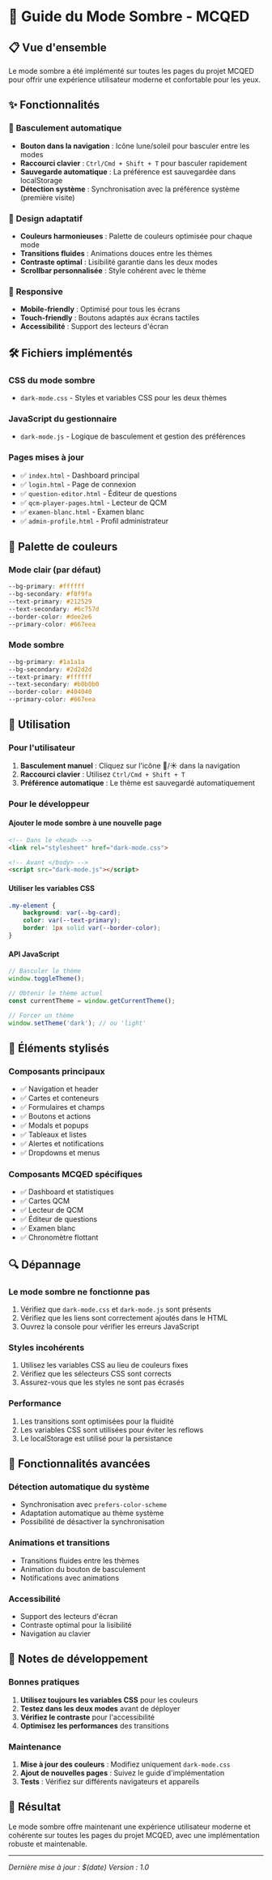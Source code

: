 # 🌙 Guide du Mode Sombre - MCQED

## 📋 Vue d'ensemble

Le mode sombre a été implémenté sur toutes les pages du projet MCQED pour offrir une expérience utilisateur moderne et confortable pour les yeux.

## ✨ Fonctionnalités

### 🎯 **Basculement automatique**
- **Bouton dans la navigation** : Icône lune/soleil pour basculer entre les modes
- **Raccourci clavier** : `Ctrl/Cmd + Shift + T` pour basculer rapidement
- **Sauvegarde automatique** : La préférence est sauvegardée dans localStorage
- **Détection système** : Synchronisation avec la préférence système (première visite)

### 🎨 **Design adaptatif**
- **Couleurs harmonieuses** : Palette de couleurs optimisée pour chaque mode
- **Transitions fluides** : Animations douces entre les thèmes
- **Contraste optimal** : Lisibilité garantie dans les deux modes
- **Scrollbar personnalisée** : Style cohérent avec le thème

### 📱 **Responsive**
- **Mobile-friendly** : Optimisé pour tous les écrans
- **Touch-friendly** : Boutons adaptés aux écrans tactiles
- **Accessibilité** : Support des lecteurs d'écran

## 🛠️ Fichiers implémentés

### **CSS du mode sombre**
- `dark-mode.css` - Styles et variables CSS pour les deux thèmes

### **JavaScript du gestionnaire**
- `dark-mode.js` - Logique de basculement et gestion des préférences

### **Pages mises à jour**
- ✅ `index.html` - Dashboard principal
- ✅ `login.html` - Page de connexion
- ✅ `question-editor.html` - Éditeur de questions
- ✅ `qcm-player-pages.html` - Lecteur de QCM
- ✅ `examen-blanc.html` - Examen blanc
- ✅ `admin-profile.html` - Profil administrateur

## 🎨 Palette de couleurs

### **Mode clair (par défaut)**
```css
--bg-primary: #ffffff
--bg-secondary: #f8f9fa
--text-primary: #212529
--text-secondary: #6c757d
--border-color: #dee2e6
--primary-color: #667eea
```

### **Mode sombre**
```css
--bg-primary: #1a1a1a
--bg-secondary: #2d2d2d
--text-primary: #ffffff
--text-secondary: #b0b0b0
--border-color: #404040
--primary-color: #667eea
```

## 🔧 Utilisation

### **Pour l'utilisateur**
1. **Basculement manuel** : Cliquez sur l'icône 🌙/☀️ dans la navigation
2. **Raccourci clavier** : Utilisez `Ctrl/Cmd + Shift + T`
3. **Préférence automatique** : Le thème est sauvegardé automatiquement

### **Pour le développeur**

#### **Ajouter le mode sombre à une nouvelle page**
```html
<!-- Dans le <head> -->
<link rel="stylesheet" href="dark-mode.css">

<!-- Avant </body> -->
<script src="dark-mode.js"></script>
```

#### **Utiliser les variables CSS**
```css
.my-element {
    background: var(--bg-card);
    color: var(--text-primary);
    border: 1px solid var(--border-color);
}
```

#### **API JavaScript**
```javascript
// Basculer le thème
window.toggleTheme();

// Obtenir le thème actuel
const currentTheme = window.getCurrentTheme();

// Forcer un thème
window.setTheme('dark'); // ou 'light'
```

## 🎯 Éléments stylisés

### **Composants principaux**
- ✅ Navigation et header
- ✅ Cartes et conteneurs
- ✅ Formulaires et champs
- ✅ Boutons et actions
- ✅ Modals et popups
- ✅ Tableaux et listes
- ✅ Alertes et notifications
- ✅ Dropdowns et menus

### **Composants MCQED spécifiques**
- ✅ Dashboard et statistiques
- ✅ Cartes QCM
- ✅ Lecteur de QCM
- ✅ Éditeur de questions
- ✅ Examen blanc
- ✅ Chronomètre flottant

## 🔍 Dépannage

### **Le mode sombre ne fonctionne pas**
1. Vérifiez que `dark-mode.css` et `dark-mode.js` sont présents
2. Vérifiez que les liens sont correctement ajoutés dans le HTML
3. Ouvrez la console pour vérifier les erreurs JavaScript

### **Styles incohérents**
1. Utilisez les variables CSS au lieu de couleurs fixes
2. Vérifiez que les sélecteurs CSS sont corrects
3. Assurez-vous que les styles ne sont pas écrasés

### **Performance**
1. Les transitions sont optimisées pour la fluidité
2. Les variables CSS sont utilisées pour éviter les reflows
3. Le localStorage est utilisé pour la persistance

## 🚀 Fonctionnalités avancées

### **Détection automatique du système**
- Synchronisation avec `prefers-color-scheme`
- Adaptation automatique au thème système
- Possibilité de désactiver la synchronisation

### **Animations et transitions**
- Transitions fluides entre les thèmes
- Animation du bouton de basculement
- Notifications avec animations

### **Accessibilité**
- Support des lecteurs d'écran
- Contraste optimal pour la lisibilité
- Navigation au clavier

## 📝 Notes de développement

### **Bonnes pratiques**
1. **Utilisez toujours les variables CSS** pour les couleurs
2. **Testez dans les deux modes** avant de déployer
3. **Vérifiez le contraste** pour l'accessibilité
4. **Optimisez les performances** des transitions

### **Maintenance**
1. **Mise à jour des couleurs** : Modifiez uniquement `dark-mode.css`
2. **Ajout de nouvelles pages** : Suivez le guide d'implémentation
3. **Tests** : Vérifiez sur différents navigateurs et appareils

## 🎉 Résultat

Le mode sombre offre maintenant une expérience utilisateur moderne et cohérente sur toutes les pages du projet MCQED, avec une implémentation robuste et maintenable.

---

*Dernière mise à jour : $(date)*
*Version : 1.0* 